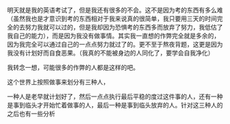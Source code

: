 明天就是我的英语考试了，但是我还有很多的不会。这不是因为考的东西有多么难（虽然我也是才意识到考的东西相对于我来说真的很简单，我只要用三天的时间完全的去努力我就可以过的，但是我却因为恐惧考的东西多而放弃了努力，我低估了我自己的能力），而是因为我没有做事情。其实我一直想的作弊完全就是多余的，因为我完全可以通过自己的一点点努力就过了的。更不至于熬夜背题，这更是因为我没有计划好而自食恶果。（我真的不能被身边的人同化了，要学会自我净化）

我转念一想，可能很多的作弊的人都是这样的吧。

这个世界上按照做事来划分有三种人，

一种人是老早就计划好了，然后一点点执行最后平稳的度过这件事的人，还有一种是事到临头才开始忙着做事的人，最后一种是事到临头放弃的人。针对这三种人的之后也有一些分析